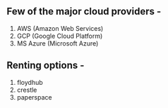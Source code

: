 ## Few of the major cloud providers -


1. AWS (Amazon Web Services)
2. GCP (Google Cloud Platform)
3. MS Azure (Microsoft Azure)

## Renting options -

1. floydhub
2. crestle
3. paperspace

